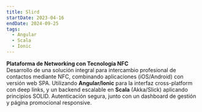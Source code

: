 ```yaml
---
title: Slird
startDate: 2023-04-16
endDate: 2024-09-25
tags:
  - Angular
  - Scala
  - Ionic
---
```


**Plataforma de Networking con Tecnología NFC**  
Desarrollo de una solución integral para intercambio profesional de contactos mediante NFC, combinando aplicaciones (iOS/Android) con versión web SPA. Utilizando **Angular/Ionic** para la interfaz cross-platform con deep links, y un backend escalable en **Scala** (Akka/Slick) aplicando principios SOLID. Autenticación segura, junto con un dashboard de gestión y página promocional responsive.
